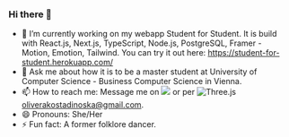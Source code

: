 ### Hi there 👋


- 👯 I’m currently working on my webapp Student for Student. It is build with React.js, Next.js, TypeScript, Node.js, PostgreSQL, Framer - Motion, Emotion, Tailwind. You can try it out here: https://student-for-student.herokuapp.com/
- 💬 Ask me about how it is to be a master student at University of Computer Science - Business Computer Science in Vienna.
- 📫 How to reach me: Message me on [![](https://img.shields.io/badge/-Linkedin-000?&logo=Linkedin)](https://www.linkedin.com/in/olivera-kostadinoska-74080ab0/) or per ![Three.js](https://img.shields.io/badge/-Gmail-000?&logo=Gmail) oliverakostadinoska@gmail.com.
- 😄 Pronouns: She/Her
- ⚡ Fun fact: A former folklore dancer.






